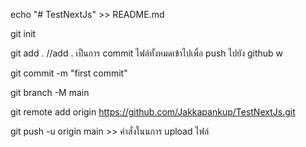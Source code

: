 echo "# TestNextJs" >> README.md

git init

git add . //add . เป็นการ commit  ไฟล์ทั้งหมดเข้าไปเพื่อ push ไปยัง github w

git commit -m "first commit"

git branch -M main

git remote add origin https://github.com/Jakkapankup/TestNextJs.git

git push -u origin main >> คำสั่งในนการ upload ไฟล์
